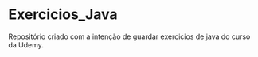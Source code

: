 # Exercicios_Java
Repositório criado com a intenção de guardar exercicios de java do curso da Udemy.
